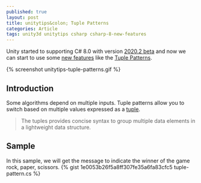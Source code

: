 ```yaml
---
published: true
layout: post
title: unitytips&colon; Tuple Patterns
categories: Article
tags: unity3d unitytips csharp csharp-8-new-features
---
```

Unity started to supporting C# 8.0 with version [2020.2 beta](https://unity3d.com/beta/2020.2b) and now we can start to use some [new features](/tags/csharp-8-new-features) like the [Tuple Patterns](https://docs.microsoft.com/en-us/dotnet/csharp/whats-new/csharp-8#tuple-patterns).

{% screenshot unitytips-tuple-patterns.gif %}

## Introduction
Some algorithms depend on multiple inputs. Tuple patterns allow you to switch based on multiple values expressed as a [tuple](https://docs.microsoft.com/en-us/dotnet/csharp/language-reference/builtin-types/value-tuples).

> The tuples provides concise syntax to group multiple data elements in a lightweight data structure.

## Sample
In this sample, we will get the message to indicate the winner of the game rock, paper, scissors.
{% gist 1e0053b26f5a8ff307fe35a6fa83cfc5 tuple-pattern.cs %}
